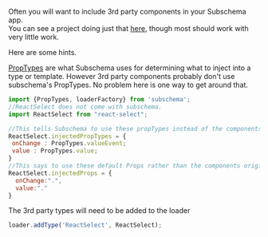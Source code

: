 
Often you will want to include 3rd party components in your Subschema app.  
You can see a project doing just that [here](https://github.com/subschema/subschema-external-component-example), though most should work with very little work.

Here are some hints.

[PropTypes](./Resolvers) are what Subschema uses for determining what to inject into a type or template.   However 3rd party components probably don't use subschema's PropTypes.  No problem here is one way to get around that.


```js static
import {PropTypes, loaderFactory} from 'subschema';
//ReactSelect does not come with subschema.
import ReactSelect from "react-select";

//This tells Subschema to use these propTypes instead of the components original.
ReactSelect.injectedPropTypes = {
 onChange : PropTypes.valueEvent;
 value : PropTypes.value;
}
//This says to use these default Props rather than the components original defaultProps.
ReactSelect.injectedProps = {
  onChange:".",
  value:"."
}

```

The 3rd party types will need to be added to the loader

```js static
loader.addType('ReactSelect', ReactSelect);
```
